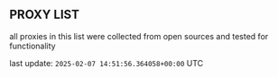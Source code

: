 ## PROXY LIST

all proxies in this list were collected from open sources and tested for functionality

last update: `2025-02-07 14:51:56.364058+00:00` UTC